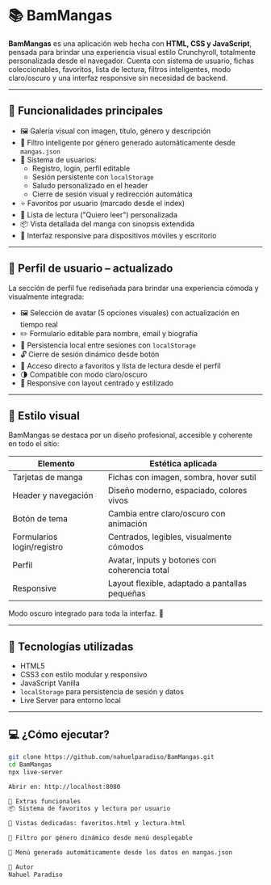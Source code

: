 # 📚 BamMangas

**BamMangas** es una aplicación web hecha con **HTML, CSS y JavaScript**, pensada para brindar una experiencia visual estilo Crunchyroll, totalmente personalizada desde el navegador. Cuenta con sistema de usuario, fichas coleccionables, favoritos, lista de lectura, filtros inteligentes, modo claro/oscuro y una interfaz responsive sin necesidad de backend.

---

## 🚀 Funcionalidades principales

- 🖼️ Galería visual con imagen, título, género y descripción
- 🔎 Filtro inteligente por género generado automáticamente desde `mangas.json`
- 🔐 Sistema de usuarios:
  - Registro, login, perfil editable
  - Sesión persistente con `localStorage`
  - Saludo personalizado en el header
  - Cierre de sesión visual y redirección automática
- ⭐ Favoritos por usuario (marcado desde el index)
- 📖 Lista de lectura ("Quiero leer") personalizada
- 📦 Vista detallada del manga con sinopsis extendida
- 🔁 Interfaz responsive para dispositivos móviles y escritorio

---

## 👤 Perfil de usuario – actualizado

La sección de perfil fue rediseñada para brindar una experiencia cómoda y visualmente integrada:

- 🖼️ Selección de avatar (5 opciones visuales) con actualización en tiempo real  
- ✏️ Formulario editable para nombre, email y biografía  
- 💾 Persistencia local entre sesiones con `localStorage`  
- 🔓 Cierre de sesión dinámico desde botón  
- 📂 Acceso directo a favoritos y lista de lectura desde el perfil  
- 🌗 Compatible con modo claro/oscuro  
- 📱 Responsive con layout centrado y estilizado  

---

## 🎨 Estilo visual

BamMangas se destaca por un diseño profesional, accesible y coherente en todo el sitio:

| Elemento             | Estética aplicada                          |
|----------------------|--------------------------------------------|
| Tarjetas de manga    | Fichas con imagen, sombra, hover sutil     |
| Header y navegación  | Diseño moderno, espaciado, colores vivos   |
| Botón de tema        | Cambia entre claro/oscuro con animación    |
| Formularios login/registro | Centrados, legibles, visualmente cómodos |
| Perfil               | Avatar, inputs y botones con coherencia total |
| Responsive           | Layout flexible, adaptado a pantallas pequeñas |

Modo oscuro integrado para toda la interfaz. 🎨

---

## 🧠 Tecnologías utilizadas

- HTML5
- CSS3 con estilo modular y responsivo
- JavaScript Vanilla
- `localStorage` para persistencia de sesión y datos
- Live Server para entorno local

---

## 💻 ¿Cómo ejecutar?

```bash
git clone https://github.com/nahuelparadiso/BamMangas.git
cd BamMangas
npx live-server

Abrir en: http://localhost:8080

📘 Extras funcionales
📦 Sistema de favoritos y lectura por usuario

📂 Vistas dedicadas: favoritos.html y lectura.html

🔎 Filtro por género dinámico desde menú desplegable

🔁 Menú generado automáticamente desde los datos en mangas.json

🧑 Autor
Nahuel Paradiso